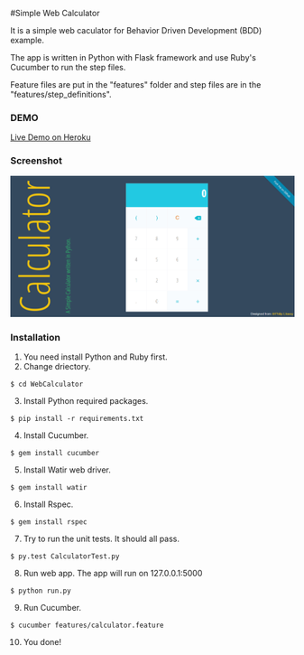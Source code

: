#Simple Web Calculator

It is a simple web caculator for Behavior Driven Development (BDD) example.

The app is written in Python with Flask framework and use Ruby's Cucumber to run the step files.

Feature files are put in the "features" folder and step files are in the "features/step_definitions".

### DEMO
[Live Demo on Heroku](http://webcalculator.herokuapp.com/)

### Screenshot
![Screenshot](https://raw.githubusercontent.com/imidya/WebCalculator/master/static/img/screenshot.png)
### Installation
1. You need install Python and Ruby first.
2. Change driectory.

```
$ cd WebCalculator
```

3. Install Python required packages.

```
$ pip install -r requirements.txt
```

4. Install Cucumber.

```
$ gem install cucumber
```

5. Install Watir web driver.

```
$ gem install watir
```

6. Install Rspec.

```
$ gem install rspec
```

7. Try to run the unit tests. It should all pass.

```
$ py.test CalculatorTest.py
```

8. Run web app. The app will run on 127.0.0.1:5000

```
$ python run.py
```

9. Run Cucumber.

```
$ cucumber features/calculator.feature
```

10. You done!